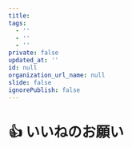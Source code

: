 ```yaml
---
title: 
tags:
  - ''
  - ''
  - ''
private: false
updated_at: ''
id: null
organization_url_name: null
slide: false
ignorePublish: false
---
```

# 👍️ いいねのお願い